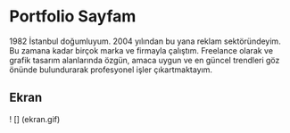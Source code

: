 <h1> Portfolio Sayfam </h1>

1982 İstanbul doğumluyum.
2004 yılından bu yana reklam sektöründeyim. Bu zamana kadar birçok marka ve firmayla çalıştım.
Freelance olarak ve grafik tasarım alanlarında özgün, amaca uygun ve en güncel trendleri göz önünde bulundurarak profesyonel işler çıkartmaktayım.


<h2> Ekran </h2>
! [] (ekran.gif)